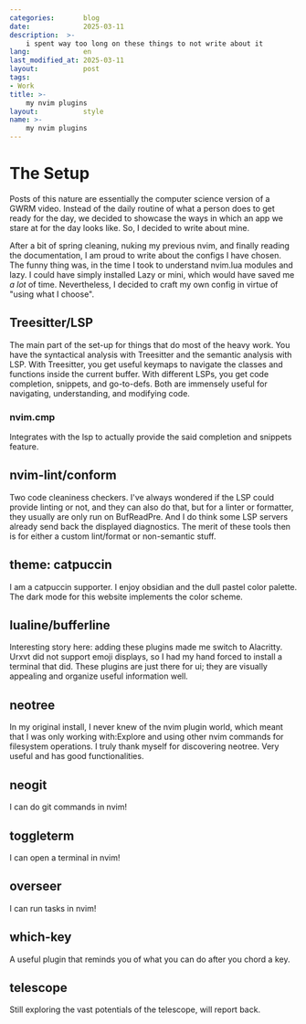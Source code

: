 ```yaml
---
categories:       blog
date:             2025-03-11 
description:  >-
    i spent way too long on these things to not write about it
lang:             en
last_modified_at: 2025-03-11
layout:           post
tags:
- Work
title: >-
    my nvim plugins
layout:           style
name: >-
    my nvim plugins 
---
```


# The Setup 

Posts of this nature are essentially the computer science version of a GWRM video. Instead of the daily routine of what a person does to get ready for the day, we decided to showcase the ways in which an app we stare at for the day looks like. So, I decided to write about mine.

After a bit of spring cleaning, nuking my previous nvim, and finally reading the documentation, I am proud to write about the configs I have chosen. The funny thing was, in the time I took to understand nvim.lua modules and lazy. I could have simply installed Lazy or mini, which would have saved me _a lot_ of time. Nevertheless, I decided to craft my own config in virtue of "using what I choose".

## Treesitter/LSP

The main part of the set-up for things that do most of the heavy work. You have the syntactical analysis with Treesitter and the semantic analysis with LSP. With Treesitter, you get useful keymaps to navigate the classes and functions inside the current buffer. With different LSPs, you get code completion, snippets, and go-to-defs. Both are immensely useful for navigating, understanding, and modifying code.

### nvim.cmp

Integrates with the lsp to actually provide the said completion and snippets feature.

## nvim-lint/conform

Two code cleaniness checkers. I've always wondered if the LSP could provide linting or not, and they can also do that, but for a linter or formatter, they usually are only run on BufReadPre. And I do think some LSP servers already send back the displayed diagnostics. The merit of these tools then is for either a custom lint/format or non-semantic stuff.

## theme: catpuccin

I am a catpuccin supporter. I enjoy obsidian and the dull pastel color palette. The dark mode for this website implements the color scheme.

## lualine/bufferline

Interesting story here: adding these plugins made me switch to Alacritty. Urxvt did not support emoji displays, so I had my hand forced to install a terminal that did. These plugins are just there for ui; they are visually appealing and organize useful information well.

## neotree

In my original install, I never knew of the nvim plugin world, which meant that I was only working with:Explore and using other nvim commands for filesystem operations. I truly thank myself for discovering neotree. Very useful and has good functionalities.

## neogit

I can do git commands in nvim!

## toggleterm

I can open a terminal in nvim!

## overseer

I can run tasks in nvim!

## which-key

A useful plugin that reminds you of what you can do after you chord a key.

## telescope

Still exploring the vast potentials of the telescope, will report back.

